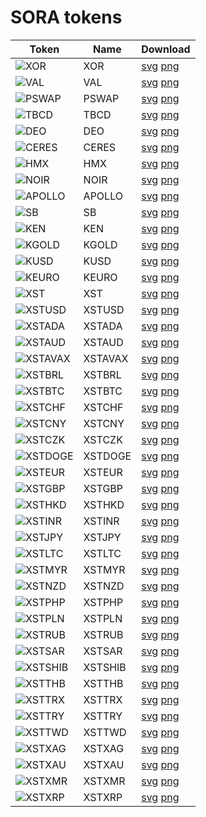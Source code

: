 # SORA tokens

| Token                             | Name    | Download                                                  |
| --------------------------------- | ------- | --------------------------------------------------------- |
| ![XOR](./SORA/svg/XOR.svg)        | XOR     | [svg](./SORA/svg/XOR.svg) [png](./SORA/png/XOR.png)       |
| ![VAL](./SORA/svg/VAL.svg)        | VAL     | [svg](./SORA/svg/VAL.svg) [png](./SORA/png/VAL.png)       |
| ![PSWAP](./SORA/svg/PSWAP.svg)    | PSWAP   | [svg](./SORA/svg/PSWAP.svg) [png](./SORA/png/PSWAP.png)   |
| ![TBCD](./SORA/svg/TBCD.svg)      | TBCD    | [svg](./SORA/svg/TBCD.svg) [png](./SORA/png/TBCD.png)     |
| ![DEO](./SORA/svg/DEO.svg)        | DEO     | [svg](./SORA/svg/DEO.svg) [png](./SORA/png/DEO.png)       |
| ![CERES](./SORA/svg/CERES.svg)    | CERES   | [svg](./SORA/svg/CERES.svg) [png](./SORA/png/CERES.png)   |
| ![HMX](./SORA/svg/HMX.svg)        | HMX     | [svg](./SORA/svg/HMX.svg) [png](./SORA/png/HMX.png)       |
| ![NOIR](./SORA/svg/NOIR.svg)      | NOIR    | [svg](./SORA/svg/NOIR.svg) [png](./SORA/png/NOIR.png)     |
| ![APOLLO](./SORA/svg/APOLLO.svg)  | APOLLO  | [svg](./SORA/svg/APOLLO.svg) [png](./SORA/png/APOLLO.png) |
| ![SB](./SORA/svg/SB.svg)   | SB  | [svg](./SORA/svg/SB.svg) [png](./SORA/png/SB.png)   |
| ![KEN](./KEN/svg/KEN.svg)         | KEN     | [svg](./KEN/svg/KEN.svg) [png](./KEN/png/KEN.png)         |
| ![KGOLD](./KEN/svg/KGOLD.svg)     | KGOLD   | [svg](./KEN/svg/KGOLD.svg) [png](./KEN/png/KGOLD.png)     |
| ![KUSD](./KEN/svg/KUSD.svg)       | KUSD    | [svg](./KEN/svg/KUSD.svg) [png](./KEN/png/KUSD.png)       |
| ![KEURO](./KEN/svg/KEURO.svg)     | KEURO   | [svg](./KEN/svg/KEURO.svg) [png](./KEN/png/KEURO.png)     |
| ![XST](./XST/svg/XST.svg)         | XST     | [svg](./XST/svg/XST.svg) [png](./XST/png/XST.png)         |
| ![XSTUSD](./XST/svg/XSTUSD.svg)   | XSTUSD  | [svg](./XST/svg/XSTUSD.svg) [png](./XST/png/XSTUSD.png)   |
| ![XSTADA](./XST/svg/XSTADA.svg)   | XSTADA  | [svg](./XST/svg/XSTADA.svg) [png](./XST/png/XSTADA.png)   |
| ![XSTAUD](./XST/svg/XSTAUD.svg)   | XSTAUD  | [svg](./XST/svg/XSTAUD.svg) [png](./XST/png/XSTAUD.png)   |
| ![XSTAVAX](./XST/svg/XSTAVAX.svg) | XSTAVAX | [svg](./XST/svg/XSTAVAX.svg) [png](./XST/png/XSTAVAX.png) |
| ![XSTBRL](./XST/svg/XSTBRL.svg)   | XSTBRL  | [svg](./XST/svg/XSTBRL.svg) [png](./XST/png/XSTBRL.png)   |
| ![XSTBTC](./XST/svg/XSTBTC.svg)   | XSTBTC  | [svg](./XST/svg/XSTBTC.svg) [png](./XST/png/XSTBTC.png)   |
| ![XSTCHF](./XST/svg/XSTCHF.svg)   | XSTCHF  | [svg](./XST/svg/XSTCHF.svg) [png](./XST/png/XSTCHF.png)   |
| ![XSTCNY](./XST/svg/XSTCNY.svg)   | XSTCNY  | [svg](./XST/svg/XSTCNY.svg) [png](./XST/png/XSTCNY.png)   |
| ![XSTCZK](./XST/svg/XSTCZK.svg)   | XSTCZK  | [svg](./XST/svg/XSTCZK.svg) [png](./XST/png/XSTCZK.png)   |
| ![XSTDOGE](./XST/svg/XSTDOGE.svg) | XSTDOGE | [svg](./XST/svg/XSTDOGE.svg) [png](./XST/png/XSTDOGE.png) |
| ![XSTEUR](./XST/svg/XSTEUR.svg)   | XSTEUR  | [svg](./XST/svg/XSTEUR.svg) [png](./XST/png/XSTEUR.png)   |
| ![XSTGBP](./XST/svg/XSTGBP.svg)   | XSTGBP  | [svg](./XST/svg/XSTGBP.svg) [png](./XST/png/XSTGBP.png)   |
| ![XSTHKD](./XST/svg/XSTHKD.svg)   | XSTHKD  | [svg](./XST/svg/XSTHKD.svg) [png](./XST/png/XSTHKD.png)   |
| ![XSTINR](./XST/svg/XSTINR.svg)   | XSTINR  | [svg](./XST/svg/XSTINR.svg) [png](./XST/png/XSTINR.png)   |
| ![XSTJPY](./XST/svg/XSTJPY.svg)   | XSTJPY  | [svg](./XST/svg/XSTJPY.svg) [png](./XST/png/XSTJPY.png)   |
| ![XSTLTC](./XST/svg/XSTLTC.svg)   | XSTLTC  | [svg](./XST/svg/XSTLTC.svg) [png](./XST/png/XSTLTC.png)   |
| ![XSTMYR](./XST/svg/XSTMYR.svg)   | XSTMYR  | [svg](./XST/svg/XSTMYR.svg) [png](./XST/png/XSTMYR.png)   |
| ![XSTNZD](./XST/svg/XSTNZD.svg)   | XSTNZD  | [svg](./XST/svg/XSTNZD.svg) [png](./XST/png/XSTNZD.png)   |
| ![XSTPHP](./XST/svg/XSTPHP.svg)   | XSTPHP  | [svg](./XST/svg/XSTPHP.svg) [png](./XST/png/XSTPHP.png)   |
| ![XSTPLN](./XST/svg/XSTPLN.svg)   | XSTPLN  | [svg](./XST/svg/XSTPLN.svg) [png](./XST/png/XSTPLN.png)   |
| ![XSTRUB](./XST/svg/XSTRUB.svg)   | XSTRUB  | [svg](./XST/svg/XSTRUB.svg) [png](./XST/png/XSTRUB.png)   |
| ![XSTSAR](./XST/svg/XSTSAR.svg)   | XSTSAR  | [svg](./XST/svg/XSTSAR.svg) [png](./XST/png/XSTSAR.png)   |
| ![XSTSHIB](./XST/svg/XSTSHIB.svg) | XSTSHIB | [svg](./XST/svg/XSTSHIB.svg) [png](./XST/png/XSTSHIB.png) |
| ![XSTTHB](./XST/svg/XSTTHB.svg)   | XSTTHB  | [svg](./XST/svg/XSTTHB.svg) [png](./XST/png/XSTTHB.png)   |
| ![XSTTRX](./XST/svg/XSTTRX.svg)   | XSTTRX  | [svg](./XST/svg/XSTTRX.svg) [png](./XST/png/XSTTRX.png)   |
| ![XSTTRY](./XST/svg/XSTTRY.svg)   | XSTTRY  | [svg](./XST/svg/XSTTRY.svg) [png](./XST/png/XSTTRY.png)   |
| ![XSTTWD](./XST/svg/XSTTWD.svg)   | XSTTWD  | [svg](./XST/svg/XSTTWD.svg) [png](./XST/png/XSTTWD.png)   |
| ![XSTXAG](./XST/svg/XSTXAG.svg)   | XSTXAG  | [svg](./XST/svg/XSTXAG.svg) [png](./XST/png/XSTXAG.png)   |
| ![XSTXAU](./XST/svg/XSTXAU.svg)   | XSTXAU  | [svg](./XST/svg/XSTXAU.svg) [png](./XST/png/XSTXAU.png)   |
| ![XSTXMR](./XST/svg/XSTXMR.svg)   | XSTXMR  | [svg](./XST/svg/XSTXMR.svg) [png](./XST/png/XSTXMR.png)   |
| ![XSTXRP](./XST/svg/XSTXRP.svg)   | XSTXRP  | [svg](./XST/svg/XSTXRP.svg) [png](./XST/png/XSTXRP.png)   |

